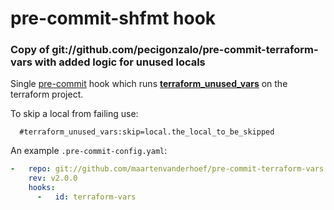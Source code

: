 # pre-commit-shfmt hook

### Copy of git://github.com/pecigonzalo/pre-commit-terraform-vars with added logic for unused locals


Single [pre-commit](http://pre-commit.com/) hook which runs **[terraform_unused_vars](https://github.com/ContainerLabs/terraform-unused-vars)** on the terraform project.


To skip a local from failing use:
```
  #terraform_unused_vars:skip=local.the_local_to_be_skipped
```

An example `.pre-commit-config.yaml`:

```yaml
-   repo: git://github.com/maartenvanderhoef/pre-commit-terraform-vars
    rev: v2.0.0
    hooks:
      -   id: terraform-vars
```
